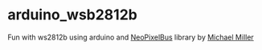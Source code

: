 # arduino_wsb2812b

Fun with ws2812b using arduino and [NeoPixelBus](https://github.com/Makuna/NeoPixelBus) library by [Michael Miller](https://github.com/Makuna)